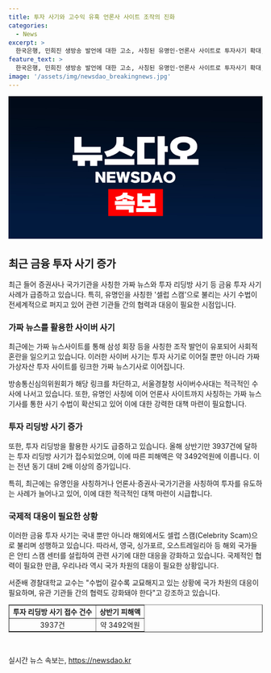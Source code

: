 ```yaml
---
title: 투자 사기와 고수익 유혹 언론사 사이트 조작의 진화
categories:
  - News
excerpt: >
  한국은행, 민희진 생방송 발언에 대한 고소, 사칭된 유명인·언론사 사이트로 투자사기 확대, 가짜 뉴스사이트로 셀럽 스캠 육성, 사이버수사대 수사 강화, 투자 리딩방 사기 5000억원 규모, 경찰의 피해인식 증가에 따른 신고 증가, 파이어족 등으로 증폭된 재테크 관심으로 사기 확대, 글로벌 국가들의 대응 및 안티 스캠 센터 구축, 전세계적으로 1조 달러 규모의 신종 사기, 국가 차원의 대응 필요성 강조. 유관 기관 협력부족, 신종 다중 사기에 대한 국가 컨트롤 타워 필요.
feature_text: >
  한국은행, 민희진 생방송 발언에 대한 고소, 사칭된 유명인·언론사 사이트로 투자사기 확대, 가짜 뉴스사이트로 셀럽 스캠 육성, 사이버수사대 수사 강화, 투자 리딩방 사기 5000억원 규모, 경찰의 피해인식 증가에 따른 신고 증가, 파이어족 등으로 증폭된 재테크 관심으로 사기 확대, 글로벌 국가들의 대응 및 안티 스캠 센터 구축, 전세계적으로 1조 달러 규모의 신종 사기, 국가 차원의 대응 필요성 강조. 유관 기관 협력부족, 신종 다중 사기에 대한 국가 컨트롤 타워 필요.
image: '/assets/img/newsdao_breakingnews.jpg'
---
```


<p><img src="/assets/img/newsdao_breakingnews.jpg" alt="ranknews 속보" /></p>

<h2 data-ke-size="size26">최근 금융 투자 사기 증가</h2>

<p data-ke-size="size16">최근 들어 증권사나 국가기관을 사칭한 가짜 뉴스와 투자 리딩방 사기 등 금융 투자 사기 사례가 급증하고 있습니다. 특히, 유명인을 사칭한 '셀럽 스캠'으로 불리는 사기 수법이 전세계적으로 퍼지고 있어 관련 기관들 간의 협력과 대응이 필요한 시점입니다.</p>

<h3 data-ke-size="size24">가짜 뉴스를 활용한 사이버 사기</h3>

<p data-ke-size="size16">최근에는 가짜 뉴스사이트를 통해 삼성 회장 등을 사칭한 조작 발언이 유포되어 사회적 혼란을 일으키고 있습니다. 이러한 사이버 사기는 투자 사기로 이어질 뿐만 아니라 가짜 가상자산 투자 사이트를 링크한 가짜 뉴스기사로 이어집니다.</p>

<p data-ke-size="size16">방송통신심의위원회가 해당 링크를 차단하고, 서울경찰청 사이버수사대는 적극적인 수사에 나서고 있습니다. 또한, 유명인 사칭에 이어 언론사 사이트까지 사칭하는 가짜 뉴스 기사를 통한 사기 수법이 확산되고 있어 이에 대한 강력한 대책 마련이 필요합니다.</p>

<h3 data-ke-size="size24">투자 리딩방 사기 증가</h3>

<p data-ke-size="size16">또한, 투자 리딩방을 활용한 사기도 급증하고 있습니다. 올해 상반기만 3937건에 달하는 투자 리딩방 사기가 접수되었으며, 이에 따른 피해액은 약 3492억원에 이릅니다. 이는 전년 동기 대비 2배 이상의 증가입니다.</p>

<p data-ke-size="size16">특히, 최근에는 유명인을 사칭하거나 언론사·증권사·국가기관을 사칭하여 투자를 유도하는 사례가 늘어나고 있어, 이에 대한 적극적인 대책 마련이 시급합니다.</p>

<h3 data-ke-size="size24">국제적 대응이 필요한 상황</h3>

<p data-ke-size="size16">이러한 금융 투자 사기는 국내 뿐만 아니라 해외에서도 셀럽 스캠(Celebrity Scam)으로 불리며 성행하고 있습니다. 따라서, 영국, 싱가포르, 오스트레일리아 등 해외 국가들은 안티 스캠 센터를 설립하여 관련 사기에 대한 대응을 강화하고 있습니다. 국제적인 협력이 필요한 만큼, 우리나라 역시 국가 차원의 대응이 필요한 상황입니다.</p>

<p data-ke-size="size16">서준배 경찰대학교 교수는 "수법이 갈수록 교묘해지고 있는 상황에 국가 차원의 대응이 필요하며, 유관 기관들 간의 협력도 강화돼야 한다"고 강조하고 있습니다.</p>

<table style="width: 100%;" border="1">
<tbody>
<tr>
<td style="text-align: center; height: 17px;"><b>투자 리딩방 사기 접수 건수</b></td>
<td style="text-align: center; height: 17px;"><b>상반기 피해액</b></td>
</tr>
<tr>
<td style="text-align: center; height: 17px;">3937건</td>
<td style="text-align: center; height: 17px;">약 3492억원</td>
</tr>
</tbody>
</table>

<p data-ke-size="size16">&nbsp;</p>
실시간 뉴스 속보는, <a href="https://newsdao.kr" rel="dofollow">https://newsdao.kr</a>


